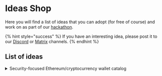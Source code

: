# Ideas Shop

Here you will find a list of ideas that you can adopt (for free of course) and work on as part of our [hackathon](../hackathon.md).

{% hint style="success" %}
If you have an interesting idea, please post it to our [Discord](https://discord.com/invite/qTCka7qtPZ) or [Matrix](https://matrix.to/#/#ethbrno:matrix.org) channels.
{% endhint %}

## List of ideas

<details>

<summary>Security-focused Ethereum/cryptocurrency wallet catalog</summary>

As recent hacks [have shown](https://twitter.com/0xTre/status/1554916547940196352), the wrong choice of wallet can put its users at great risk. Following the example of bitcoin site [Wallet Scrutiny](https://walletscrutiny.com/), it would be a good idea to make a list of wallets, their features and most importantly - their security.

_Author of the idea:_ [_@treecz_](https://twitter.com/treecz)__

</details>

